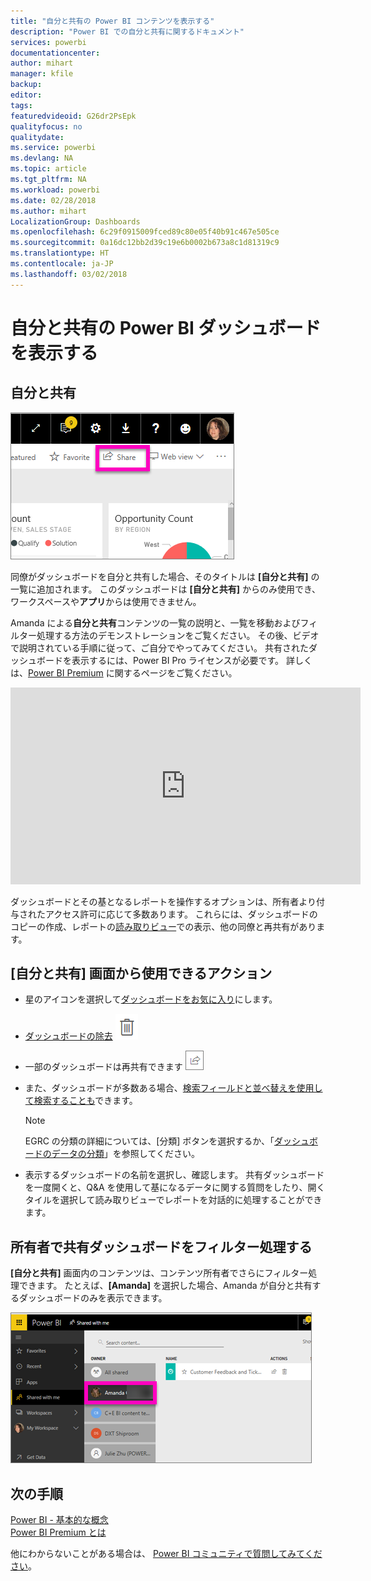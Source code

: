 ```yaml
---
title: "自分と共有の Power BI コンテンツを表示する"
description: "Power BI での自分と共有に関するドキュメント"
services: powerbi
documentationcenter: 
author: mihart
manager: kfile
backup: 
editor: 
tags: 
featuredvideoid: G26dr2PsEpk
qualityfocus: no
qualitydate: 
ms.service: powerbi
ms.devlang: NA
ms.topic: article
ms.tgt_pltfrm: NA
ms.workload: powerbi
ms.date: 02/28/2018
ms.author: mihart
LocalizationGroup: Dashboards
ms.openlocfilehash: 6c29f0915009fced89c80e05f40b91c467e505ce
ms.sourcegitcommit: 0a16dc12bb2d39c19e6b0002b673a8c1d81319c9
ms.translationtype: HT
ms.contentlocale: ja-JP
ms.lasthandoff: 03/02/2018
---
```

# <a name="display-the-power-bi-dashboards-that-have-been-shared-with-me"></a>自分と共有の Power BI ダッシュボードを表示する
## <a name="shared-with-me"></a>自分と共有
![[共有] アイコン](media/service-shared-with-me/power-bi-share-dash.png)

同僚がダッシュボードを自分と共有した場合、そのタイトルは **[自分と共有]** の一覧に追加されます。 このダッシュボードは **[自分と共有]** からのみ使用でき、ワークスペースや**アプリ**からは使用できません。

Amanda による**自分と共有**コンテンツの一覧の説明と、一覧を移動およびフィルター処理する方法のデモンストレーションをご覧ください。 その後、ビデオで説明されている手順に従って、ご自分でやってみてください。 共有されたダッシュボードを表示するには、Power BI Pro ライセンスが必要です。 詳しくは、[Power BI Premium](service-premium.md) に関するページをご覧ください。

<iframe width="560" height="315" src="https://www.youtube.com/embed/G26dr2PsEpk" frameborder="0" allowfullscreen></iframe>

ダッシュボードとその基となるレポートを操作するオプションは、所有者より付与されたアクセス許可に応じて多数あります。 これらには、ダッシュボードのコピーの作成、レポートの[読み取りビュー](service-reading-view-and-editing-view.md)での表示、他の同僚と再共有があります。

## <a name="actions-available-from-the-shared-with-me-screen"></a>**[自分と共有]** 画面から使用できるアクション
* 星のアイコンを選択して[ダッシュボードをお気に入り](service-dashboard-favorite.md)にします。
* [ダッシュボードの除去](service-delete.md)  ![ごみ箱アイコン](media/service-shared-with-me/power-bi-delete-icon.png)
* 一部のダッシュボードは再共有できます  ![共有アイコン](media/service-shared-with-me/power-bi-share-icon-new.png)
* また、ダッシュボードが多数ある場合、[検索フィールドと並べ替えを使用して検索することも](service-navigation-search-filter-sort.md)できます。
  
  > [!NOTE]
  > EGRC の分類の詳細については、[分類] ボタンを選択するか、「[ダッシュボードのデータの分類](service-data-classification.md)」を参照してください。
  > 
  > 
* 表示するダッシュボードの名前を選択し、確認します。 共有ダッシュボードを一度開くと、Q&A を使用して基になるデータに関する質問をしたり、開くタイルを選択して読み取りビューでレポートを対話的に処理することができます。

## <a name="filter-shared-dashboards-by-owner"></a>所有者で共有ダッシュボードをフィルター処理する
**[自分と共有]** 画面内のコンテンツは、コンテンツ所有者でさらにフィルター処理できます。 たとえば、**[Amanda]** を選択した場合、Amanda が自分と共有するダッシュボードのみを表示できます。

![所有者によってフィルター処理されたダッシュボード](media/service-shared-with-me/power-bi-owner.png)

## <a name="next-steps"></a>次の手順
[Power BI - 基本的な概念](service-basic-concepts.md)  
[Power BI Premium とは](service-premium.md)  

他にわからないことがある場合は、 [Power BI コミュニティで質問してみてください](http://community.powerbi.com/)。

